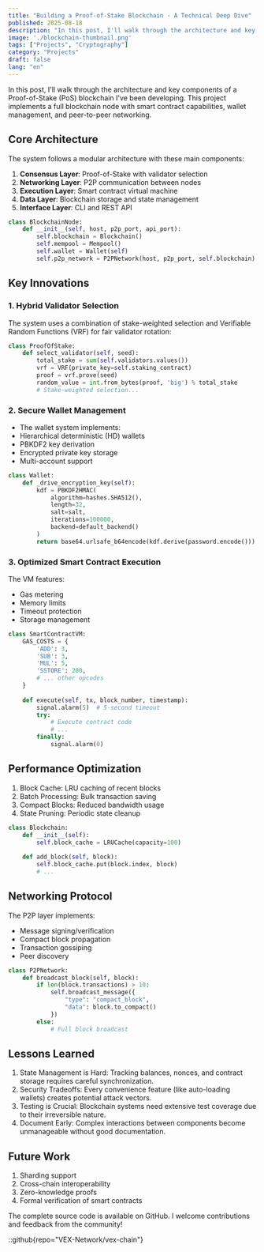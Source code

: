 ```yaml
---
title: "Building a Proof-of-Stake Blockchain - A Technical Deep Dive"
published: 2025-08-18
description: "In this post, I'll walk through the architecture and key components of a Proof-of-Stake (PoS) blockchain I've been developing."
image: './blockchain-thumbnail.png'
tags: ["Projects", "Cryptography"]
category: "Projects"
draft: false
lang: "en"
---
```


In this post, I'll walk through the architecture and key components of a Proof-of-Stake (PoS) blockchain I've been developing. This project implements a full blockchain node with smart contract capabilities, wallet management, and peer-to-peer networking.

## Core Architecture

The system follows a modular architecture with these main components:

1. **Consensus Layer**: Proof-of-Stake with validator selection
2. **Networking Layer**: P2P communication between nodes
3. **Execution Layer**: Smart contract virtual machine
4. **Data Layer**: Blockchain storage and state management
5. **Interface Layer**: CLI and REST API

```python
class BlockchainNode:
    def __init__(self, host, p2p_port, api_port):
        self.blockchain = Blockchain()
        self.mempool = Mempool()
        self.wallet = Wallet(self)
        self.p2p_network = P2PNetwork(host, p2p_port, self.blockchain)

```

## Key Innovations

### 1. Hybrid Validator Selection

The system uses a combination of stake-weighted selection and Verifiable Random Functions (VRF) for fair validator rotation:

```python
class ProofOfStake:
    def select_validator(self, seed):
        total_stake = sum(self.validators.values())
        vrf = VRF(private_key=self.staking_contract)
        proof = vrf.prove(seed)
        random_value = int.from_bytes(proof, 'big') % total_stake
        # Stake-weighted selection...
```

### 2. Secure Wallet Management

- The wallet system implements:
- Hierarchical deterministic (HD) wallets
- PBKDF2 key derivation
- Encrypted private key storage
- Multi-account support

```python
class Wallet:
    def _drive_encryption_key(self):
        kdf = PBKDF2HMAC(
            algorithm=hashes.SHA512(),
            length=32,
            salt=salt,
            iterations=100000,
            backend=default_backend()
        )
        return base64.urlsafe_b64encode(kdf.derive(password.encode()))
```

### 3. Optimized Smart Contract Execution

The VM features:

- Gas metering
- Memory limits
- Timeout protection
- Storage management

```python
class SmartContractVM:
    GAS_COSTS = {
        'ADD': 3,
        'SUB': 3,
        'MUL': 5,
        'SSTORE': 200,
        # ... other opcodes
    }
    
    def execute(self, tx, block_number, timestamp):
        signal.alarm(5)  # 5-second timeout
        try:
            # Execute contract code
            # ...
        finally:
            signal.alarm(0)
```

## Performance Optimization

1. Block Cache: LRU caching of recent blocks
2. Batch Processing: Bulk transaction saving
3. Compact Blocks: Reduced bandwidth usage
4. State Pruning: Periodic state cleanup

```python
class Blockchain:
    def __init__(self):
        self.block_cache = LRUCache(capacity=100)
        
    def add_block(self, block):
        self.block_cache.put(block.index, block)
        # ...
```

## Networking Protocol

The P2P layer implements:

- Message signing/verification
- Compact block propagation
- Transaction gossiping
- Peer discovery

```python
class P2PNetwork:
    def broadcast_block(self, block):
        if len(block.transactions) > 10:
            self.broadcast_message({
                "type": "compact_block",
                "data": block.to_compact()
            })
        else:
            # Full block broadcast
```

## Lessons Learned

1. State Management is Hard: Tracking balances, nonces, and contract storage requires careful synchronization.
2. Security Tradeoffs: Every convenience feature (like auto-loading wallets) creates potential attack vectors.
3. Testing is Crucial: Blockchain systems need extensive test coverage due to their irreversible nature.
4. Document Early: Complex interactions between components become unmanageable without good documentation.

## Future Work

1. Sharding support
2. Cross-chain interoperability
3. Zero-knowledge proofs
4. Formal verification of smart contracts

The complete source code is available on GitHub. I welcome contributions and feedback from the community!

::github{repo="VEX-Network/vex-chain"}
